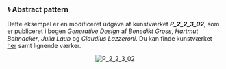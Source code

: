 ### 🌀 Abstract pattern
Dette eksempel er en modificeret udgave af kunstværket ***P_2_2_3_02***, som er publiceret i bogen *Generative Design* af *Benedikt Gross*, *Hartmut Bohnacker*, *Julia Laub* og *Claudius Lazzeroni*. Du kan finde kunstværket [her](http://www.generative-gestaltung.de/2/) samt lignende værker. 

<p align="center"> <img src="./Media/mønster.gif" alt="P_2_2_3_02"> </p>